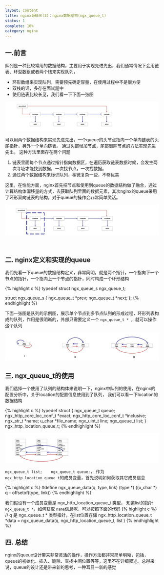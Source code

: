 ```yaml
---
layout: content
title: nginx源码三(3)：nginx数据结构(ngx_queue_t)
status: 1
complete: 10% 
category: nginx
---
```


## 一.前言

队列是一种比较常用的数据结构，主要用于实现先进先出，我们通常情况下会用链表、环型数组或者两个栈来实现队列，

- 环形数组来实现队列，需要预先确定容量，在使用过程中不是很方便
- 双栈的话，多存在面试题中
- 使用链表比较长见，我们看一下下面一张图

![ngx_queue](/images/nginx/ngx_queue1.jpg)

可以用两个数据结构来实现先进先出，一个queue的头节点指向一个单向链表的头尾指针，另外一个单向链表。 通过头部增加节点，尾部删除节点的方法实现先进先出。 这种方法里面存在两个问题

1. 链表里面每个节点通过指针指向数据区，在遍历获取链表数据时候，会发生两次寻址才能找到数据，一次找节点，一次找数据。
2. 通过两个数据结构来标识队列，稍微复杂一些，不够优美

这里，在性能方面，nginx首先把节点和使用到queue的数据结构做了融合，通过计算结构体偏移量的方式，去获取队列里面的数据元素，其次nginx的queue采用了环形双向链表的结构，对于queue的操作会非常简单灵活。

![ngx_queue](/images/nginx/ngx_queue2.jpg)

<br/>

## 二. nginx定义和实现的queue

我们先看一下queue的数据结构定义，非常简明，就是两个指针，一个指向下一个节点的指针，一个指向上一个节点的指针，同时构成一个环形结构

{% highlight c %}
typedef struct ngx_queue_s  ngx_queue_t;

struct ngx_queue_s {
    ngx_queue_t  *prev;
    ngx_queue_t  *next;
};
{% endhighlight %}

下面一张图是队列的示例图，展示单个节点到多节点队列的形成过程，环形列表构成的队列，作用是很明晰的，外部只需要定义一个 `ngx_queue_t * `，就可以操作这个队列

![ngx_queue](/images/nginx/ngx_queue3.jpg)


## 三. ngx_queue_t的使用

我们选择一个使用了队列的结构体来说明一下，nginx中队列的使用，在nginx的配置分析中，关于location的配置信息使用到了队列， 我们可以看一下location的数据结构

{% highlight c %}
typedef struct {
    ngx_queue_t                      queue;
    ngx_http_core_loc_conf_t        *exact;
    ngx_http_core_loc_conf_t        *inclusive;
    ngx_str_t                       *name;
    u_char                          *file_name;
    ngx_uint_t                       line;
    ngx_queue_t                      list;
} ngx_http_location_queue_t;
{% endhighlight %}

![ngx_queue](/images/nginx/ngx_queue4.jpg)

`ngx_queue_t list;    ngx_queue_t queue;`， 作为`ngx_http_location_queue_t`的成员变量，首先说明如何获取其它成员信息

{% highlight c %}
#define ngx_queue_data(q, type, link)  (type *) ((u_char *) q - offsetof(type, link))
{% endhighlight %}

我们假设有一个成员变量是 ngx_http_location_queue_t 类型， 知道list的指针 `ngx_queue_t *`，如何获取 `name`信息呢，可以按照下面的代码
{% highlight c %}
// q 是 ngx_queue_t * 类型指针，在list位置存储
ngx_http_location_queue_t *data = ngx_queue_data(q, ngx_http_location_queue_t, list )
{% endhighlight %}


## 四. 总结

nginx的queue设计带来非常灵活的操作，操作方法都非常简单明晰，包括，queue的初始化、插入、删除、查找中间位置等等，这里不在详细叙述。总得来说，queue的设计还是带来新的思考，一种耳目一新的感觉
